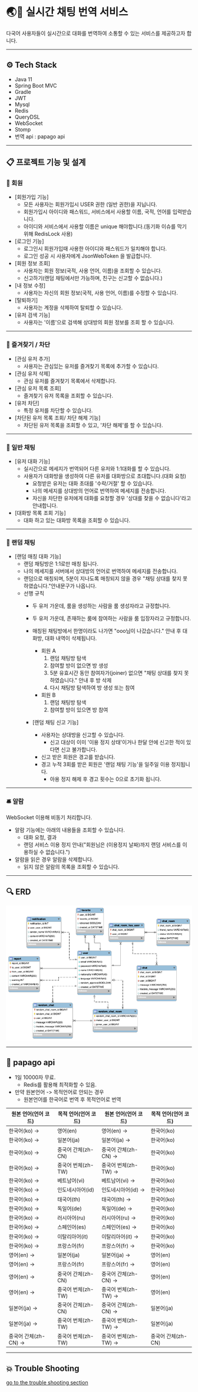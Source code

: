 # 🌏💬 실시간 채팅 번역 서비스

다국어 사용자들이 실시간으로 대화를 번역하여 소통할 수 있는 서비스를 제공하고자 합니다.

---
## ⚙️ Tech Stack

- Java 11
- Spring Boot MVC
- Gradle
- JWT
- Mysql
- Redis
- QueryDSL
- WebSocket
- Stomp
- 번역 api : papago api
---

## 📋 프로젝트 기능 및 설계
### 🙋 회원
- [회원가입 기능]
    - 모든 사용자는 회원가입시 USER 권한 (일반 권한)을 지닙니다.
    - 회원가입시 아이디와 패스워드, 서비스에서 사용할 이름, 국적, 언어를 입력받습니다.
    - 아이디와 서비스에서 사용할 이름은 unique 해야합니다.(동기화 이슈를 막기 위해 RedisLock 사용)
- [로그인 기능]
    - 로그인시 회원가입때 사용한 아이디와 패스워드가 일치해야 합니다.
    - 로그인 성공 시 사용자에게 JsonWebToken 을 발급합니다.
- [회원 정보 조회]
    - 사용자는 회원 정보(국적, 사용 언어, 이름)을 조회할 수 있습니다.
    - 신고하기(랜덤 채팅에서만 가능하며, 친구는 신고할 수 없습니다.)
- [내 정보 수정]
    - 사용자는 자신의 회원 정보(국적, 사용 언어, 이름)를 수정할 수 있습니다.
- [탈퇴하기]
    - 사용자는 계정을 삭제하여 탈퇴할 수 있습니다.
- [유저 검색 기능]
    - 사용자는 '이름'으로 검색해 상대방의 회원 정보를 조회 할 수 있습니다.
---
### 👯 즐겨찾기 / 차단
- [관심 유저 추가]
  - 사용자는 관심있는 유저를 즐겨찾기 목록에 추가할 수 있습니다.
- [관심 유저 삭제]
    - 관심 유저를 즐겨찾기 목록에서 삭제합니다.
- [관심 유저 목록 조회]
  - 즐겨찾기 유저 목록을 조회할 수 있습니다.
- [유저 차단]
  - 특정 유저를 차단할 수 있습니다.
- [차단된 유저 목록 조회/ 차단 해제 기능]
    - 차단된 유저 목록을 조회할 수 있고, '차단 해제'를 할 수 있습니다.
---
### 💬 일반 채팅
- [유저 대화 기능]
  - 실시간으로 메세지가 번역되어 다른 유저와 1:1대화를 할 수 있습니다.
  - 사용자가 대화방을 생성하여 다른 유저를 대화방으로 초대합니다.(대화 요청)
    - 요청받은 유저는 대화 초대를 '수락/거절' 할 수 있습니다.  
    - 나의 메세지를 상대방의 언어로 번역하여 메세지를 전송합니다.
    - 자신을 차단한 유저에게 대화를 요청할 경우 '상대를 찾을 수 없습니다'라고 안내합니다.
- [대화방 목록 조회 기능]
    - 대화 하고 있는 대화방 목록을 조회할 수 있습니다.
---
### 🎲 랜덤 채팅
- [랜덤 매칭 대화 기능]
  - 랜덤 채팅방은 1:1로만 매칭 됩니다.
  - 나의 메세지를 서버에서 상대방의 언어로 번역하여 메세지를 전송합니다.
  - 랜덤으로 매칭되며, 5분이 지나도록 매칭되지 않을 경우 "채팅 상대를 찾지 못 하였습니다."안내문구가 나옵니다.
  - 선행 규칙
    - 두 유저 가운데, 룸을 생성하는 사람을 룸 생성자라고 규정합니다.
    - 두 유저 가운데, 존재하는 룸에 참여하는 사람을 룸 입장자라고 규정합니다.
    - 매칭된 채팅방에서 한명이라도 나가면 "ooo님이 나갔습니다." 안내 후 대화방, 대화 내역이 삭제됩니다.
        - 회원 A
            1. 랜덤 채팅방 탐색
            2. 참여할 방이 없으면 방 생성
            3. 5분 유효시간 동안 참여자가(joiner) 없으면 "채팅 상대를 찾지 못 하였습니다." 안내 후 방 삭제
            4. 다시 채팅방 탐색하여 방 생성 또는 참여
        - 회원 B
            1. 랜덤 채팅방 탐색
            2. 참여할 방이 있으면 방 참여

    - [랜덤 채팅 신고 기능]
        - 사용자는 상대방을 신고할 수 있습니다.
          - 신고 대상이 이미 '이용 정지 상태'이거나 한달 안에 신고한 적이 있다면 신고 불가합니다.
        - 신고 받은 회원은 경고를 받습니다.
        - 경고 누적 3회를 받은 회원은 '랜덤 채팅 기능'을 일주일 이용 정지됩니다.
          - 아용 정지 해제 후 경고 횟수는 0으로 초기화 됩니다.
---
### 🛎️ 알람
WebSocket 이용해 비동기 처리합니다.
- 알람 기능에는 아래의 내용들을 조회할 수 있습니다.
  - 대화 요청, 결과
  - 랜덤 서비스 이용 정지 안내("회원님은 (이용정지 날짜)까지 랜덤 서비스를 이용하실 수 없습니다.")
- 알람을 읽은 경우 알람을 삭제합니다.
  - 읽지 않은 알람의 목록을 조회할 수 있습니다.
---
## 🔍 ERD
![](docs/erd.png)

---
## 🐥 papago api
- 1일 10000자 무료.
  - Redis를 활용해 최적화할 수 있음. 
- 만약 원본언어 -> 목적언어로 안되는 경우
    - 원본언어를 한국어로 번역 후 목적언어로 번역

| 원본 언어(언어 코드)	   | 	목적 언어(언어 코드)	  |	원본 언어(언어 코드)		|목적 언어(언어 코드)|
|-----------------|-----------------|---|---|
| 한국어(ko)	→       | 	영어(en)	        |	영어(en)	→|	한국어(ko)|
| 한국어(ko)	→       | 	일본어(ja)	       | 	일본어(ja)	→|	한국어(ko)|             
| 한국어(ko)	→       | 	중국어 간체(zh-CN)	 | 	중국어 간체(zh-CN)	→|	한국어(ko)  |     
| 한국어(ko)	→       | 	중국어 번체(zh-TW)	 | 	중국어 번체(zh-TW)	→|	한국어(ko)  |     
| 한국어(ko)	→       | 	베트남어(vi)	      | 	베트남어(vi)	→|	한국어(ko)    |        
| 한국어(ko)	→       | 	인도네시아어(id)	    | 	인도네시아어(id)	→|	한국어(ko)   |       
| 한국어(ko)	→       | 	태국어(th)	       | 	태국어(th)	→|	한국어(ko)     |        
| 한국어(ko)	→       | 	독일어(de)	       | 	독일어(de)	→|	한국어(ko)     |        
| 한국어(ko)	→       | 	러시아어(ru)	      | 	러시아어(ru)	→|	한국어(ko)     |       
| 한국어(ko)	→       | 	스페인어(es)	      | 	스페인어(es)	→|	한국어(ko)     |       
| 한국어(ko)	→       | 	이탈리아어(it)	     | 	이탈리아어(it)	→|	한국어(ko)        |   
| 한국어(ko)	→       | 	프랑스어(fr)	      | 	프랑스어(fr)	→|	한국어(ko)      |      
| 영어(en)	→        | 	일본어(ja)	       | 	일본어(ja)	→|	영어(en)       |       
| 영어(en)	→        | 	프랑스어(fr)	      | 	프랑스어(fr)	→|	영어(en)       |      
| 영어(en)	→        | 	중국어 간체(zh-CN)	 | 	중국어 간체(zh-CN)	→|	영어(en)      |  
| 영어(en)	→        | 	중국어 번체(zh-TW)	 | 	중국어 번체(zh-TW)	→|	영어(en)     |   
| 일본어(ja)	→       | 	중국어 간체(zh-CN)	 | 	중국어 간체(zh-CN)	→|	일본어(ja)      | 
| 일본어(ja)	→       | 	중국어 번체(zh-TW)	 | 	중국어 번체(zh-TW)	→|	일본어(ja)       |
| 중국어 간체(zh-CN)	→ | 	중국어 번체(zh-TW)	 | 	중국어 번체(zh-TW)	→|	중국어 간체(zh-CN) |

---

## 💥 Trouble Shooting
[go to the trouble shooting section](docs/TROUBLE_SHOOTING.md)